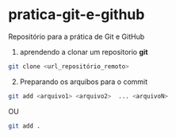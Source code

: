 # pratica-git-e-github
Repositório para a prática de Git e GitHub

1. aprendendo a clonar um repositorio **git**

```bash
git clone <url_repositório_remoto>
```

2. Preparando os arquibos para o commit

```bash
git add <arquivo1> <arquivo2>  ... <arquivoN>
```
OU
    
```bash
git add .
```